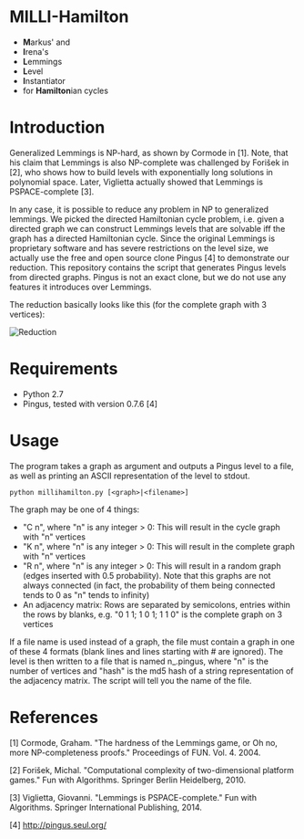 # MILLI-Hamilton

- <b>M</b>arkus' and
- <b>I</b>rena's
- <b>L</b>emmings
- <b>L</b>evel
- <b>I</b>nstantiator
- for <b>Hamilton</b>ian cycles

# Introduction

Generalized Lemmings is NP-hard, as shown by Cormode  in [1]. Note, that his claim that Lemmings is also NP-complete was challenged by Forišek in [2], who shows how to build levels with exponentially long solutions in polynomial space. Later, Viglietta actually showed that Lemmings is PSPACE-complete [3]. 

In any case, it is possible to reduce any problem in NP to generalized lemmings. We picked the directed Hamiltonian cycle problem, i.e. given a directed graph we can construct Lemmings levels that are solvable iff the graph has a directed Hamiltonian cycle. Since the original Lemmings is proprietary software and has severe restrictions on the level size, we actually use the free and open source clone Pingus [4] to demonstrate our reduction. This repository contains the script that generates Pingus levels from directed graphs. Pingus is not an exact clone, but we do not use any features it introduces over Lemmings.

The reduction basically looks like this (for the complete graph with 3 vertices):

![Reduction](../master/level3.png?raw=true)

# Requirements

 - Python 2.7
 - Pingus, tested with version 0.7.6 [4]

# Usage

The program takes a graph as argument and outputs a Pingus level to a file, as well as printing an ASCII representation of the level to stdout. 
```
python millihamilton.py [<graph>|<filename>]
```
The graph may be one of 4 things:
 - "C n", where "n" is any integer > 0: This will result in the cycle graph with "n" vertices
 - "K n", where "n" is any integer > 0: This will result in the complete graph with "n" vertices
 - "R n", where "n" is any integer > 0: This will result in a random graph (edges inserted with 0.5 probability). Note that this graphs are not always connected (in fact, the probability of them being connected tends to 0 as "n" tends to infinity)
 - An adjacency matrix: Rows are separated by semicolons, entries within the rows by blanks, e.g. "0 1 1; 1 0 1; 1 1 0" is the complete graph on 3 vertices
 
If a file name is used instead of a graph, the file must contain a graph in one of these 4 formats (blank lines and lines starting with # are ignored). The level is then written to a file that is named n_<hash>.pingus, where "n" is the number of vertices and "hash" is the md5 hash of a string representation of the adjacency matrix. The script will tell you the name of the file.


# References

[1] Cormode, Graham. "The hardness of the Lemmings game, or Oh no, more NP-completeness proofs." Proceedings of FUN. Vol. 4. 2004.

[2] Forišek, Michal. "Computational complexity of two-dimensional platform games." Fun with Algorithms. Springer Berlin Heidelberg, 2010.

[3] Viglietta, Giovanni. "Lemmings is PSPACE-complete." Fun with Algorithms. Springer International Publishing, 2014.

[4] http://pingus.seul.org/
